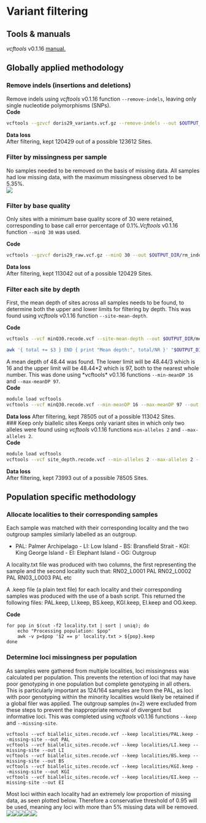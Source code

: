 # Variant filtering

## Tools & manuals

*vcftools* v0.1.16 [manual.](https://vcftools.github.io/man_latest.html)

## Globally applied methodology

### Remove indels (insertions and deletions)

Remove indels using *vcftools* v0.1.16 function `--remove-indels`,
leaving only single nucleotide polymorphisms (SNPs).  
**Code**

``` bash
vcftools --gzvcf doris29_variants.vcf.gz --remove-indels --out $OUTPUT_DIR/rm_indels.vcf --recode --recode-INFO-all
```

**Data loss**  
After filtering, kept 120429 out of a possible 123612 Sites.

### Filter by missingness per sample

No samples needed to be removed on the basis of missing data. All
samples had low missing data, with the maximum missingness observed to
be 5.35%.  
![](3_variant_filtering_files/figure-markdown_github/unnamed-chunk-1-1.png)

### Filter by base quality

Only sites with a minimum base quality score of 30 were retained,
corresponding to base call error percentage of 0.1%.*Vcftools* v0.1.16
function `--minQ 30` was used.

**Code**

``` bash
vcftools --gzvcf doris29_raw.vcf.gz --minQ 30 --out $OUTPUT_DIR/rm_indels.vcf --recode --recode-INFO-all
```

**Data loss**  
After filtering, kept 113042 out of a possible 120429 Sites.

### Filter each site by depth

First, the mean depth of sites across all samples needs to be found, to
determine both the upper and lower limits for filtering by depth. This
was found using *vcftools* v0.1.16 function `--site-mean-depth`.

**Code**

``` bash
vcftools --vcf minQ30.recode.vcf --site-mean-depth --out $OUTPUT_DIR/meanDP

awk '{ total += $3 } END { print "Mean depth:", total/NR }' "$OUTPUT_DIR/meanDP.ldepth.mean"
```

A mean depth of 48.44 was found. The lower limit will be 48.44/3 which
is 16 and the upper limit will be 48.44*2 which is 97, both to the
nearest whole number. This was done using *vcftools\* v0.1.16 functions
`--min-meanDP 16` and `--max-meanDP 97`.  
**Code**

``` bash
module load vcftools
vcftools --vcf minQ30.recode.vcf --min-meanDP 16 --max-meanDP 97 --out $OUTPUT_DIR/site_depth --recode --recode-INFO-all
```

**Data loss** After filtering, kept 78505 out of a possible 113042
Sites.  
\### Keep only biallelic sites Keeps only variant sites in which only
two alleles were found using *vcftools* v0.1.16 functions
`min-alleles 2` and `--max-alleles 2`.  
**Code**

``` bash
module load vcftools
vcftools --vcf site_depth.recode.vcf --min-alleles 2 --max-alleles 2 --out $OUTPUT_DIR/biallelic_sites --recode --recode-INFO-all
```

**Data loss**  
After filtering, kept 73993 out of a possible 78505 Sites.

## Population specific methodology

### Allocate localities to their corresponding samples

Each sample was matched with their corresponding locality and the two
outgroup samples similarly labelled as an outgroup.  
- PAL: Palmer Archipelago - LI: Low Island - BS: Bransfield Strait -
KGI: King George Island - EI: Elephant Island - OG: Outgroup

A locality.txt file was produced with two columns, the first
representing the sample and the second locality such that: RN02_L0001
PAL RN02_L0002 PAL RN03_L0003 PAL etc

A .keep file (a plain text file) for each locality and their
corresponding samples was produced with the use of a bash script. This
returned the following files: PAL.keep, LI.keep, BS.keep, KGI.keep,
EI.keep and OG.keep.

**Code**

    for pop in $(cut -f2 locality.txt | sort | uniq); do
        echo "Processing population: $pop"
        awk -v p=$pop '$2 == p' locality.txt > ${pop}.keep
    done

### Determine loci missingness per population

As samples were gathered from multiple localities, loci missingness was
calculated per population. This prevents the retention of loci that may
have poor genotyping in one population but complete genotyping in all
others. This is particularly important as 124/164 samples are from the
PAL, as loci with poor genotyping within the minority localities would
likely be retained if a global filer was applied. The outgroup samples
(n=2) were excluded from these steps to prevent the inappropriate
removal of divergent but informative loci. This was completed using
*vcftools* v0.1.16 functions `--keep` and `--missing-site`.

    vcftools --vcf biallelic_sites.recode.vcf --keep localities/PAL.keep --missing-site --out PAL
    vcftools --vcf biallelic_sites.recode.vcf --keep localities/LI.keep --missing-site --out LI
    vcftools --vcf biallelic_sites.recode.vcf --keep localities/BS.keep --missing-site --out BS
    vcftools --vcf biallelic_sites.recode.vcf --keep localities/KGI.keep --missing-site --out KGI
    vcftools --vcf biallelic_sites.recode.vcf --keep localities/EI.keep --missing-site --out EI

Most loci within each locality had an extremely low proportion of
missing data, as seen plotted below. Therefore a conservative threshold
of 0.95 will be used, meaning any loci with more than 5% missing data
will be removed.
![](3_variant_filtering_files/figure-markdown_github/unnamed-chunk-2-1.png)![](3_variant_filtering_files/figure-markdown_github/unnamed-chunk-2-2.png)![](3_variant_filtering_files/figure-markdown_github/unnamed-chunk-2-3.png)![](3_variant_filtering_files/figure-markdown_github/unnamed-chunk-2-4.png)![](3_variant_filtering_files/figure-markdown_github/unnamed-chunk-2-5.png)
